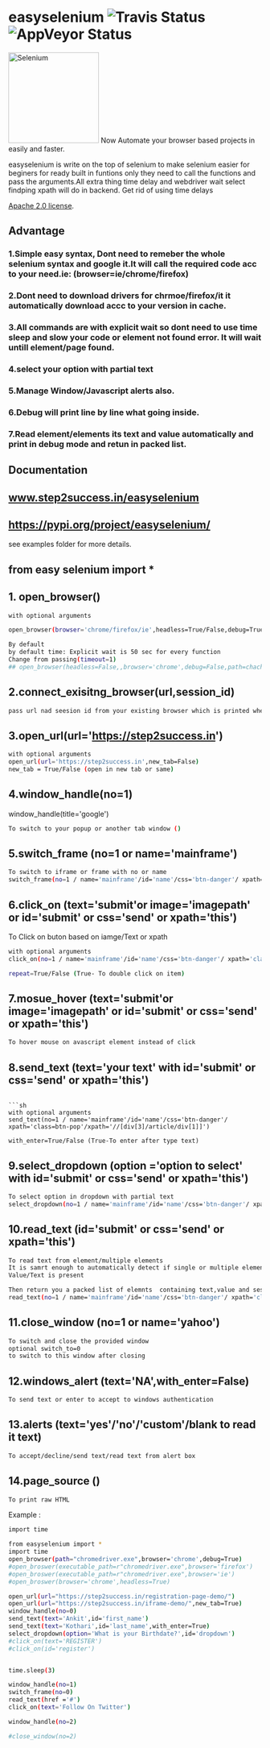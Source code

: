 easyselenium ![Travis Status](https://camo.githubusercontent.com/28d47643ab6946aa29704c589687a64a47b9d5f1/68747470733a2f2f7472617669732d63692e6f72672f63616c6c7369676e2d76697065722f466c61736b2d5a69707065722e7376673f6272616e63683d6d6173746572) ![AppVeyor Status](https://camo.githubusercontent.com/71826362d1ae41f71a610f65ef803b3c67d86856/68747470733a2f2f72656164746865646f63732e6f72672f70726f6a656374732f666c61736b2d7a69707065722f62616467652f3f76657273696f6e3d6c6174657374)
========

<a href="https://selenium.dev"><img src="https://selenium.dev/images/selenium_logo_square_green.png" width="180" alt="Selenium"/></a>
Now Automate your browser based projects in easily and faster.

easyselenium is write on the top of selenium to make selenium easier for beginers for ready built in funtions only they need to call the functions and pass the arguments.All extra thing time delay and webdriver wait select findping xpath will do in backend.
Get rid of using time delays

 [Apache 2.0 license](https://github.com/SeleniumHQ/selenium/blob/master/LICENSE).


## Advantage

### 1.Simple easy syntax, Dont need to  remeber the whole selenium syntax and google it.It will call the required code acc to your need.ie: (browser=ie/chrome/firefox)
### 2.Dont need to download drivers for chrmoe/firefox/it it automatically download accc to your version in cache.
### 3.All commands are with explicit wait so dont need to use time sleep and slow your code or element not found error. It will wait untill element/page found.
### 4.select your option with partial text
### 5.Manage Window/Javascript alerts also.
### 6.Debug will print line by line what going inside.
### 7.Read element/elements its text and value automatically and print in debug mode and retun in packed list.


## Documentation
## www.step2success.in/easyselenium
## https://pypi.org/project/easyselenium/

see examples folder for more details.

## from easy selenium import *


## 1. open_browser()
```sh
with optional arguments

open_browser(browser='chrome/firefox/ie',headless=True/False,debug=True/False)

By default
by default time: Explicit wait is 50 sec for every function
Change from passing(timeout=1)
## open_browser(headless=False,,browser='chrome',debug=False,path=chache memory to download drivers)
```



## 2.connect_exisitng_browser(url,session_id)
```sh
pass url nad seesion id from your existing browser which is printed when you call browser.
```



## 3.open_url(url='https://step2success.in')
```sh
with optional arguments
open_url(url='https://step2success.in',new_tab=False)
new_tab = True/False (open in new tab or same)

```


## 4.window_handle(no=1)
window_handle(title='google')
```sh
To switch to your popup or another tab window ()


```

## 5.switch_frame (no=1 or name='mainframe')
```sh
To switch to iframe or frame with no or name
switch_frame(no=1 / name='mainframe'/id='name'/css='btn-danger'/ xpath='class=btn-pop'/xpath='//[div[3]/article/div[1]]')
```


## 6.click_on (text='submit'or image='imagepath' or id='submit' or css='send' or xpath='this')
To Click on buton based on iamge/Text or xpath

```sh
with optional arguments
click_on(no=1 / name='mainframe'/id='name'/css='btn-danger'/ xpath='class=btn-pop'/xpath='//[div[3]/article/div[1]]')

repeat=True/False (True- To double click on item)
```


## 7.mosue_hover (text='submit'or image='imagepath' or id='submit' or css='send' or xpath='this')
```sh
To hover mouse on avascript element instead of click
```



## 8.send_text (text='your text' with  id='submit' or css='send' or xpath='this')
```shTo send text to block

```sh
with optional arguments
send_text(no=1 / name='mainframe'/id='name'/css='btn-danger'/ xpath='class=btn-pop'/xpath='//[div[3]/article/div[1]]')

with_enter=True/False (True-To enter after type text)
```

## 9.select_dropdown (option ='option to select' with  id='submit' or css='send' or xpath='this')
```sh
To select option in dropdown with partial text
select_dropdown(no=1 / name='mainframe'/id='name'/css='btn-danger'/ xpath='class=btn-pop'/xpath='//[div[3]/article/div[1]]')
```


## 10.read_text (id='submit' or css='send' or xpath='this')
```sh
To read text from element/multiple elements
It is samrt enough to automatically detect if single or multiple element is present
Value/Text is present

Then return you a packed list of elemnts  containing text,value and session_id
read_text(no=1 / name='mainframe'/id='name'/css='btn-danger'/ xpath='class=btn-pop'/xpath='//[div[3]/article/div[1]]')
```



## 11.close_window (no=1 or name='yahoo')
```sh
To switch and close the provided window
optional switch_to=0
to switch to this window after closing
```



## 12.windows_alert (text='NA',with_enter=False)
```sh
To send text or enter to accept to windows authentication
```


## 13.alerts (text='yes'/'no'/'custom'/blank to read it text)
```sh
To accept/decline/send text/read text from alert box
```


## 14.page_source ()
```sh
To print raw HTML
```



Example :

```sh
import time

from easyselenium import *
import time
open_browser(path="chromedriver.exe",browser='chrome',debug=True)
#open_broswer(executable_path=r"chromedriver.exe",browser='firefox')
#open_broswer(executable_path=r"chromedriver.exe",browser='ie')
#open_broswer(browser='chrome',headless=True)

open_url(url="https://step2success.in/registration-page-demo/")
open_url(url="https://step2success.in/iframe-demo/",new_tab=True)
window_handle(no=0)
send_text(text='Ankit',id='first_name')
send_text(text='Kothari',id='last_name',with_enter=True)
select_dropdown(option='What is your Birthdate?',id='dropdown')
#click_on(text='REGISTER')
#click_on(id='register')


time.sleep(3)

window_handle(no=1)
switch_frame(no=0)
read_text(href ='#')
click_on(text='Follow On Twitter')

window_handle(no=2)

#close_window(no=2)

```


